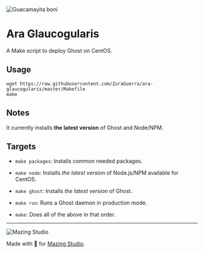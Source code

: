 ![Guacamayita boni](http://www.hbw.com/sites/default/files/styles/large_a/public/figures/hbw04/jpg/04_45_190_ara_glaucogularis.jpg)

# Ara Glaucogularis

A Make script to deploy Ghost on CentOS.

## Usage
```unix
wget https://raw.githubusercontent.com/ZuraGuerra/ara-glaucogularis/master/Makefile
make
```

## Notes
It currently installs **the latest version** of Ghost and Node/NPM.

## Targets

* `make packages`:
Installs common needed packages.

* `make node`:
Installs *the latest version* of Node.js/NPM available for CentOS.

* `make ghost`:
Installs *the latest version* of Ghost.

* `make run`:
Runs a Ghost daemon in production mode.

* `make`:
Does all of the above in that order.

---
![Mazing Studio](https://avatars1.githubusercontent.com/u/19610766?v=3&s=200)

Made with 💙 for [Mazing Studio](://mazing.studio).
